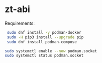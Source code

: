 # zt-abi
 

 Requirements:
```bash
 sudo dnf install -y podman-docker
 sudo -H pip3 install --upgrade pip
 sudo dnf install podman-compose
```

```bash
sudo systemctl enable --now podman.socket
sudo systemctl status podman.socket
```
